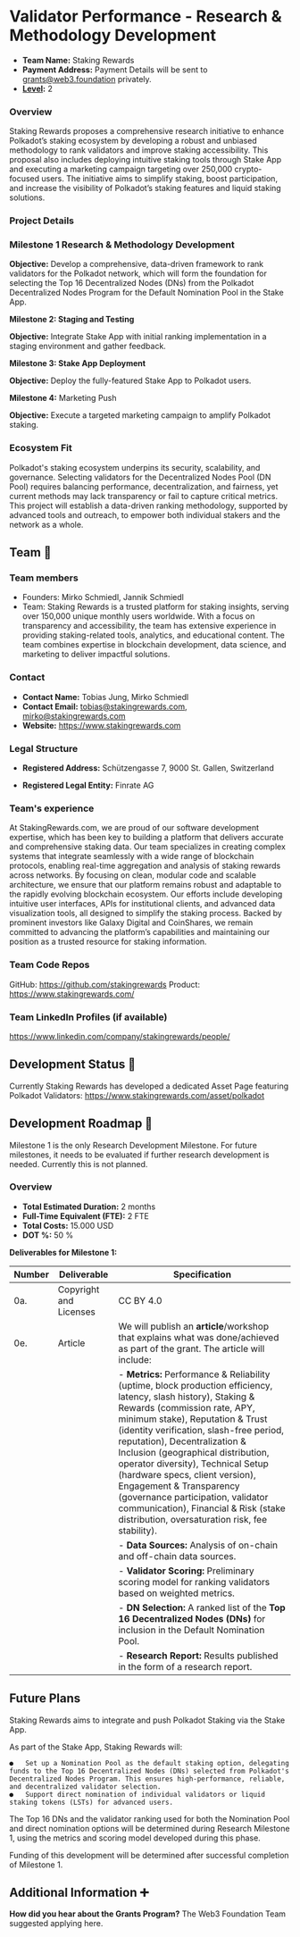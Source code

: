 # Validator Performance - Research & Methodology Development

- **Team Name:** Staking Rewards
- **Payment Address:** Payment Details will be sent to grants@web3.foundation privately.
- **[Level](https://github.com/w3f/Grants-Program/tree/master#level_slider-levels):** 2

### Overview

Staking Rewards proposes a comprehensive research initiative to enhance Polkadot’s staking ecosystem by developing a robust and unbiased methodology to rank validators and improve staking accessibility. This proposal also includes deploying intuitive staking tools through Stake App and executing a marketing campaign targeting over 250,000 crypto-focused users. The initiative aims to simplify staking, boost participation, and increase the visibility of Polkadot’s staking features and liquid staking solutions.


### Project Details

### Milestone 1 Research & Methodology Development

**Objective:** Develop a comprehensive, data-driven framework to rank validators for the Polkadot network, which will form the foundation for selecting the Top 16 Decentralized Nodes (DNs) from the Polkadot Decentralized Nodes Program for the Default Nomination Pool in the Stake App.





**Milestone 2: Staging and Testing**

**Objective:** Integrate Stake App with initial ranking implementation in a staging environment and gather feedback.


**Milestone 3: Stake App Deployment**

**Objective:** Deploy the fully-featured Stake App to Polkadot users.


**Milestone 4:** Marketing Push

**Objective:** Execute a targeted marketing campaign to amplify Polkadot staking.


### Ecosystem Fit

Polkadot's staking ecosystem underpins its security, scalability, and governance. Selecting validators for the Decentralized Nodes Pool (DN Pool) requires balancing performance, decentralization, and fairness, yet current methods may lack transparency or fail to capture critical metrics. This project will establish a data-driven ranking methodology, supported by advanced tools and outreach, to empower both individual stakers and the network as a whole.


## Team :busts_in_silhouette:

### Team members

- Founders: Mirko Schmiedl, Jannik Schmiedl
- Team: Staking Rewards is a trusted platform for staking insights, serving over 150,000 unique monthly users worldwide. With a focus on transparency and accessibility, the team has extensive experience in providing staking-related tools, analytics, and educational content. The team combines expertise in blockchain development, data science, and marketing to deliver impactful solutions.


### Contact

- **Contact Name:** Tobias Jung, Mirko Schmiedl
- **Contact Email:** tobias@stakingrewards.com, mirko@stakingrewards.com 
- **Website:** https://www.stakingrewards.com


### Legal Structure

- **Registered Address:** Schützengasse 7, 9000 St. Gallen, Switzerland

- **Registered Legal Entity:** Finrate AG


### Team's experience

At StakingRewards.com, we are proud of our software development expertise, which has been key to building a platform that delivers accurate and comprehensive staking data. Our team specializes in creating complex systems that integrate seamlessly with a wide range of blockchain protocols, enabling real-time aggregation and analysis of staking rewards across networks. By focusing on clean, modular code and scalable architecture, we ensure that our platform remains robust and adaptable to the rapidly evolving blockchain ecosystem. Our efforts include developing intuitive user interfaces, APIs for institutional clients, and advanced data visualization tools, all designed to simplify the staking process. Backed by prominent investors like Galaxy Digital and CoinShares, we remain committed to advancing the platform’s capabilities and maintaining our position as a trusted resource for staking information.


### Team Code Repos

GitHub: https://github.com/stakingrewards
Product: https://www.stakingrewards.com/


### Team LinkedIn Profiles (if available)

https://www.linkedin.com/company/stakingrewards/people/


## Development Status :open_book:

Currently Staking Rewards has developed a dedicated Asset Page featuring Polkadot Validators:
https://www.stakingrewards.com/asset/polkadot


## Development Roadmap :nut_and_bolt:

Milestone 1 is the only Research Development Milestone. For future milestones, it needs to be evaluated if further research development is needed. Currently this is not planned.


### Overview

- **Total Estimated Duration:** 2 months
- **Full-Time Equivalent (FTE):**  2 FTE
- **Total Costs:** 15.000 USD
- **DOT %:** 50 %

**Deliverables for Milestone 1:**

| Number  | Deliverable | Specification |
| ------- | ---------- | ------------- |
| 0a.     | Copyright and Licenses | CC BY 4.0 |
| 0e.     | Article    | We will publish an **article**/workshop that explains what was done/achieved as part of the grant. The article will include: |
|         |            | - **Metrics:** Performance & Reliability (uptime, block production efficiency, latency, slash history), Staking & Rewards (commission rate, APY, minimum stake), Reputation & Trust (identity verification, slash-free period, reputation), Decentralization & Inclusion (geographical distribution, operator diversity), Technical Setup (hardware specs, client version), Engagement & Transparency (governance participation, validator communication), Financial & Risk (stake distribution, oversaturation risk, fee stability). |
|         |            | - **Data Sources:** Analysis of on-chain and off-chain data sources. |
|         |            | - **Validator Scoring:** Preliminary scoring model for ranking validators based on weighted metrics. |
|         |            | - **DN Selection:** A ranked list of the **Top 16 Decentralized Nodes (DNs)** for inclusion in the Default Nomination Pool. |
|         |            | - **Research Report:** Results published in the form of a research report. |


## Future Plans
Staking Rewards aims to integrate and push Polkadot Staking via the Stake App.

As part of the Stake App, Staking Rewards will:

    ●   Set up a Nomination Pool as the default staking option, delegating funds to the Top 16 Decentralized Nodes (DNs) selected from Polkadot's Decentralized Nodes Program. This ensures high-performance, reliable, and decentralized validator selection.
    ●   Support direct nomination of individual validators or liquid staking tokens (LSTs) for advanced users.

The Top 16 DNs and the validator ranking used for both the Nomination Pool and direct nomination options will be determined during Research Milestone 1, using the metrics and scoring model developed during this phase.

Funding of this development will be determined after successful completion of Milestone 1.


## Additional Information :heavy_plus_sign:

**How did you hear about the Grants Program?** The Web3 Foundation Team suggested applying here.
